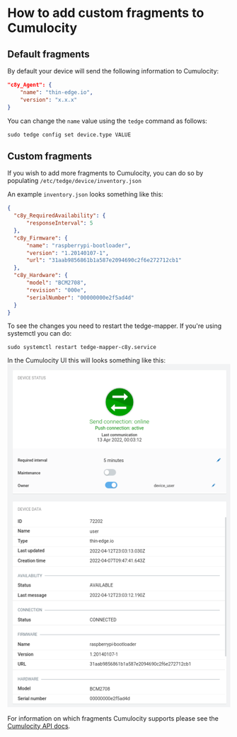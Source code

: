 # How to add custom fragments to Cumulocity

## Default fragments

By default your device will send the following information to Cumulocity:

```json
"c8y_Agent": {
    "name": "thin-edge.io",
    "version": "x.x.x"
}
```

You can change the `name` value using the `tedge` command as follows:

```shell
sudo tedge config set device.type VALUE
```

## Custom fragments

If you wish to add more fragments to Cumulocity, you can do so by populating `/etc/tedge/device/inventory.json`

An example `inventory.json` looks something like this:

```json
{
  "c8y_RequiredAvailability": {
      "responseInterval": 5
  },
  "c8y_Firmware": {
      "name": "raspberrypi-bootloader",
      "version": "1.20140107-1",
      "url": "31aab9856861b1a587e2094690c2f6e272712cb1"
  },
  "c8y_Hardware": {
      "model": "BCM2708",
      "revision": "000e",
      "serialNumber": "00000000e2f5ad4d"
  }
}
```

To see the changes you need to restart the tedge-mapper.
If you're using systemctl you can do: 

```shell
sudo systemctl restart tedge-mapper-c8y.service
```

In the Cumulocity UI this will looks something like this:
![c8y\_custom\_fragments](../howto-guides/images/c8y_custom_fragments.png)

For information on which fragments Cumulocity supports please see the
[Cumulocity API docs](https://cumulocity.com/guides/10.6.6/reference/device-management/).
